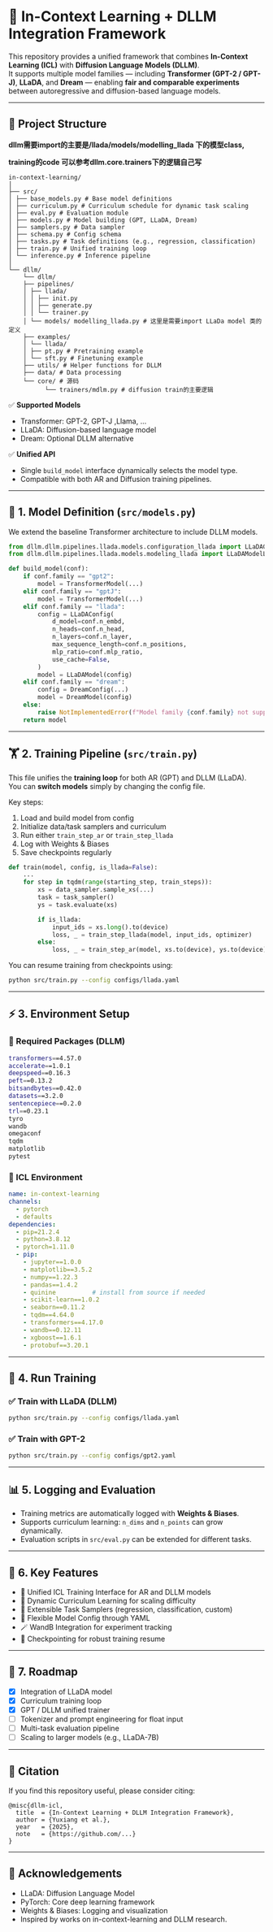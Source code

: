 # 🧠 In-Context Learning + DLLM Integration Framework

This repository provides a unified framework that combines **In-Context Learning (ICL)** with **Diffusion Language Models (DLLM)**.  
It supports multiple model families — including **Transformer (GPT-2 / GPT-J)**, **LLaDA**, and **Dream** — enabling **fair and comparable experiments** between autoregressive and diffusion-based language models.

---

## 📂 Project Structure

**dllm需要import的主要是/llada/models/modelling_llada 下的模型class,**

**training的code 可以参考dllm.core.trainers下的逻辑自己写**

```
in-context-learning/
│
├── src/
│ ├── base_models.py # Base model definitions
│ ├── curriculum.py # Curriculum schedule for dynamic task scaling
│ ├── eval.py # Evaluation module
│ ├── models.py # Model building (GPT, LLaDA, Dream)
│ ├── samplers.py # Data sampler
│ ├── schema.py # Config schema
│ ├── tasks.py # Task definitions (e.g., regression, classification)
│ ├── train.py # Unified training loop
│ └── inference.py # Inference pipeline
│
└── dllm/ 
    └── dllm/
    ├── pipelines/
    │ ├── llada/
    │ │ ├── init.py
    │ │ ├── generate.py 
    │ │ └── trainer.py
    │ └── models/ modelling_llada.py # 这里是需要import LLaDa model 类的定义
    ├── examples/
    │ └── llada/
    │ ├── pt.py # Pretraining example
    │ └── sft.py # Finetuning example
    ├── utils/ # Helper functions for DLLM
    ├── data/ # Data processing
    └── core/ # 源码
          └── trainers/mdlm.py # diffusion train的主要逻辑

```

✅ **Supported Models**
- Transformer: GPT-2, GPT-J  ,Llama, ...
- LLaDA: Diffusion-based language model  
- Dream: Optional DLLM alternative

✅ **Unified API**
- Single `build_model` interface dynamically selects the model type.  
- Compatible with both AR and Diffusion training pipelines.

---

## 🧱 1. Model Definition (`src/models.py`)

We extend the baseline Transformer architecture to include DLLM models.

```python
from dllm.dllm.pipelines.llada.models.configuration_llada import LLaDAConfig
from dllm.dllm.pipelines.llada.models.modeling_llada import LLaDAModelLM as LLaDAModel

def build_model(conf):
    if conf.family == "gpt2":
        model = TransformerModel(...)
    elif conf.family == "gptJ":
        model = TransformerModel(...)
    elif conf.family == "llada":
        config = LLaDAConfig(
            d_model=conf.n_embd,
            n_heads=conf.n_head,
            n_layers=conf.n_layer,
            max_sequence_length=conf.n_positions,
            mlp_ratio=conf.mlp_ratio,
            use_cache=False,
        )
        model = LLaDAModel(config)
    elif conf.family == "dream":
        config = DreamConfig(...)
        model = DreamModel(config)
    else:
        raise NotImplementedError(f"Model family {conf.family} not supported.")
    return model
```

---

## 🏋️ 2. Training Pipeline (`src/train.py`)

This file unifies the **training loop** for both AR (GPT) and DLLM (LLaDA).  
You can **switch models** simply by changing the config file.

Key steps:
1. Load and build model from config  
2. Initialize data/task samplers and curriculum  
3. Run either `train_step_ar` or `train_step_llada`  
4. Log with Weights & Biases  
5. Save checkpoints regularly

```python
def train(model, config, is_llada=False):
    ...
    for step in tqdm(range(starting_step, train_steps)):
        xs = data_sampler.sample_xs(...)
        task = task_sampler()
        ys = task.evaluate(xs)

        if is_llada:
            input_ids = xs.long().to(device)
            loss, _ = train_step_llada(model, input_ids, optimizer)
        else:
            loss, _ = train_step_ar(model, xs.to(device), ys.to(device), optimizer, loss_func)
```

You can resume training from checkpoints using:

```bash
python src/train.py --config configs/llada.yaml
```

---

## ⚡ 3. Environment Setup

### 📌 Required Packages (DLLM)
```bash
transformers==4.57.0
accelerate==1.0.1
deepspeed==0.16.3
peft==0.13.2
bitsandbytes==0.42.0
datasets==3.2.0
sentencepiece==0.2.0
trl==0.23.1
tyro
wandb
omegaconf
tqdm
matplotlib
pytest
```

### 📌 ICL Environment
```yaml
name: in-context-learning
channels:
  - pytorch
  - defaults
dependencies:
  - pip=21.2.4
  - python=3.8.12
  - pytorch=1.11.0
  - pip:
    - jupyter==1.0.0
    - matplotlib==3.5.2
    - numpy==1.22.3
    - pandas==1.4.2
    - quinine          # install from source if needed
    - scikit-learn==1.0.2
    - seaborn==0.11.2
    - tqdm==4.64.0
    - transformers==4.17.0
    - wandb==0.12.11
    - xgboost==1.6.1
    - protobuf==3.20.1
```

---

## 🚀 4. Run Training

### ✅ Train with LLaDA (DLLM)
```bash
python src/train.py --config configs/llada.yaml
```

### ✅ Train with GPT-2
```bash
python src/train.py --config configs/gpt2.yaml
```

---

## 📊 5. Logging and Evaluation

- Training metrics are automatically logged with **Weights & Biases**.  
- Supports curriculum learning: `n_dims` and `n_points` can grow dynamically.  
- Evaluation scripts in `src/eval.py` can be extended for different tasks.

---

## 🧪 6. Key Features

- 🧠 Unified ICL Training Interface for AR and DLLM models  
- 🔀 Dynamic Curriculum Learning for scaling difficulty  
- 🧰 Extensible Task Samplers (regression, classification, custom)  
- 📝 Flexible Model Config through YAML  
- 🪄 WandB Integration for experiment tracking  
- 💾 Checkpointing for robust training resume

---

## 🧭 7. Roadmap

- [x] Integration of LLaDA model  
- [x] Curriculum training loop  
- [x] GPT / DLLM unified trainer  
- [ ] Tokenizer and prompt engineering for float input  
- [ ] Multi-task evaluation pipeline  
- [ ] Scaling to larger models (e.g., LLaDA-7B)

---

## 📝 Citation

If you find this repository useful, please consider citing:

```
@misc{dllm-icl,
  title  = {In-Context Learning + DLLM Integration Framework},
  author = {Yuxiang et al.},
  year   = {2025},
  note   = {https://github.com/...}
}
```

---

## 🤝 Acknowledgements

- LLaDA: Diffusion Language Model  
- PyTorch: Core deep learning framework  
- Weights & Biases: Logging and visualization  
- Inspired by works on in-context-learning and DLLM research.
